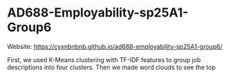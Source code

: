 # AD688-Employability-sp25A1-Group6
Website: https://cyxnbnbnb.github.io/ad688-employability-sp25A1-group6/

First, we used K-Means clustering with TF-IDF features to group job descriptions into four clusters. Then we made word clouds to see the top 